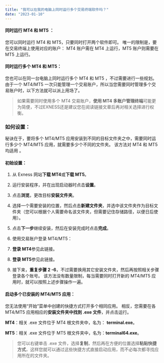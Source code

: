 ```yaml
---
title: "我可以在我的电脑上同时运行多个交易终端软件吗？"
date: "2023-01-10"
---
```


#### 同时运行 MT4 和 MT5 ：

您可以同时运行 MT4 和 MT5，只要同时打开两个软件即可。 唯一的限制是，要在交易终端上使用对应的账户： MT4 账户需在 MT4 上运行，MT5 账户则需要在 MT5 上运行。

#### 同时运行多个 MT4 和 MT5：

您也可以在同一台电脑上同时运行多个 MT4 和 MT5 ，不过需要进行一些规划。 由于一个 MT4/MT5 一次只能管理一个交易账户，所以当您需要同时管理多个交易账户时，以下方法就可以派上用场了。

> 如果需要同时使用多个 MT4 交易账户，**使用 MT4 多账户管理终端**可能更为简便，不过EXNESS还是建议您在阅读链接文章后再对相关选择进行权衡。

### 如何设置：

秘诀在于，要将多个 MT4/MT5 应用安装到不同的目标文件夹之中，需要同时运行多少个 MT4/MT5 应用，就需要多少个不同的文件夹。 该方法对 MT4 和 MT5 均适用 。

#### 初始设置：

1. 从 Exness 网站**下载 MT4**或**下载 MT5**。
2. 运行安装程序，并在出现启动器时点击**设置**。
3. 点击**浏览**，更改目标**安装文件夹**。
4. 选择一个需要安装的位置，然后点击**新建文件夹**，并选中该文件夹作为目标文件夹（您可以根据个人需要命名该文件夹，但需要记住存储路径，以便日后使用）。
5. 点击**下一步**继续安装，然后在安装完成时点击**完成**。
6. 使用交易账户登录 MT4/MT5：

1. **登录 MT4**参见此链接。
2. **登录 MT5**参见此链接。

7. 接下来，**重复步骤 2 -6**，不过需要换用其它安装文件夹，然后再按照相关步骤登录各个账号。 该方法没有数量限制，每当需要同时打开新的 MT4/MT5 应用时，就可以按照上述步骤操作一遍。

#### 启动多个已安装的 MT4/MT5 应用：

您无法使用“开始”菜单中创建的快捷方式打开多个相同应用。 相反，您需要在各 MT4/MT5 应用相应的**安装文件夹中找到 .exe 文件**，并点击运行。

**MT4**：相关 .exe 文件位于 MT4 根文件夹中，名为： **terminal.exe**。

**MT5**：相关 .exe 文件位于 MT5 根文件夹中，名为：**terminal64.exe**。

> 您可以右键单击 .exe 文件，选择**复制**，然后再在方便的位置选择**粘贴快捷方式**，这样您就可以通过这些快捷方式直接启动应用，而不必每次都寻找应用所在的文件夹。

